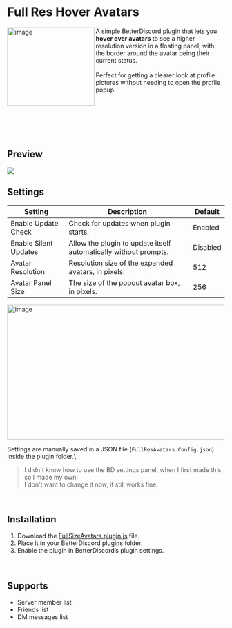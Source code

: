 # Full Res Hover Avatars 
<img align="left" width="202" height="181" alt="image" src="https://user-images.githubusercontent.com/43224790/190882375-d12af1b8-637f-4d15-a2bd-79e7d2a63d53.png" />
A simple BetterDiscord plugin that lets you <b>hover over avatars</b> to see a higher-resolution version in a floating panel, with the border around the avatar being their current status. <br><br>Perfect for getting a clearer look at profile pictures without needing to open the profile popup.

<br><br><br>
<br><br>

## Preview

<img src="https://user-images.githubusercontent.com/43224790/193963127-166ce3ca-d411-4cea-aeb6-208affc993e4.gif">

<br>

## Settings

| Setting               | Description                                                                | Default   |
|-----------------------|----------------------------------------------------------------------------|-----------|
| Enable Update Check   | Check for updates when plugin starts.                                      | Enabled   |
| Enable Silent Updates | Allow the plugin to update itself automatically without prompts.           | Disabled  |
| Avatar Resolution     | Resolution size of the expanded avatars, in pixels.                        | 512       |
| Avatar Panel Size     | The size of the popout avatar box, in pixels.                              | 256       |

<img width="537" height="312" alt="image" src="https://github.com/user-attachments/assets/a4596bce-5def-4e83-9c0c-28d213926d00" />

Settings are manually saved in a JSON file (`FullResAvatars.Config.json`) inside the plugin folder.\
> I didn't know how to use the BD settings panel, when I first made this, so I made my own.\
> I don't want to change it now, it still works fine.

<br>

## Installation
1. Download the [FullSizeAvatars.plugin.js](https://raw.githubusercontent.com/GentlePuppet/BetterDiscordPlugins/main/FullResAvatarHover/FullSizeAvatars.plugin.js) file.
2. Place it in your BetterDiscord plugins folder.
3. Enable the plugin in BetterDiscord’s plugin settings.

<br>

## Supports
- Server member list
- Friends list
- DM messages list
